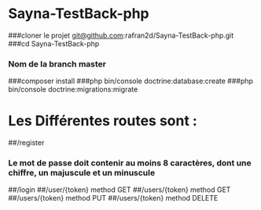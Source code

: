 # Sayna-TestBack-php

###cloner le projet git@github.com:rafran2d/Sayna-TestBack-php.git
###cd Sayna-TestBack-php
### Nom de la branch master
###composer install
###php bin/console doctrine:database:create
###php bin/console doctrine:migrations:migrate


# Les Différentes routes sont :  
##/register
### Le mot de passe doit contenir au moins 8 caractères, dont une chiffre, un majuscule et un minuscule
##/login
##/user/{token} method GET
##/users/{token} method GET
##/users/{token} method PUT
##/users/{token} method DELETE